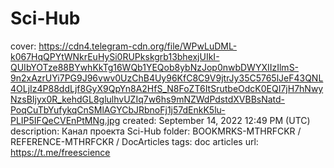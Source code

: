 # Sci-Hub

cover: https://cdn4.telegram-cdn.org/file/WPwLuDML-k067HqQPYtWNkrEuHySi0RUPkskgrb13bhexjUIkI-QUIbYOTze88BYwhKkTg16WQb1YEQob8ybNzJop0nwbDWYXIIzIlmS-9n2xAzrUYi7PG9J96vwv0UzChB4Uy96KfC8C9V9jtrJy35C5765lJeF43QNL4OLjIz4P88ddLjf8GyX9QpYn8A2HfS_N8FoZT6ItSrutbeOdcK0EQI7jH7hNwyNzsBIjyx0R_kehdGL8glulhvUZIq7w6hs9mNZWdPdstdXVBBsNatd-PoqCuTbYufykqCnSMlAGYCbJRbnoFj1j57dEnkK5lu-PLIP5IFQeCVEnPtMNg.jpg
created: September 14, 2022 12:49 PM (UTC)
description: Канал проекта Sci-Hub
folder: BOOKMRKS-MTHRFCKR / REFERENCE-MTHRFCKR / DocArticles
tags: doc articles
url: https://t.me/freescience